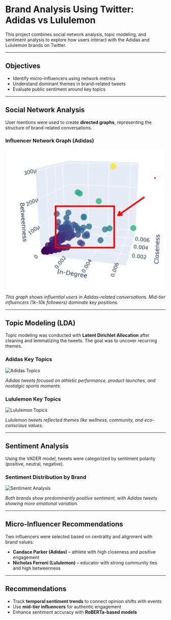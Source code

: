 # Brand Analysis Using Twitter: Adidas vs Lululemon

This project combines social network analysis, topic modeling, and sentiment analysis to explore how users interact with the Adidas and Lululemon brands on Twitter.

---

## Objectives

- Identify micro-influencers using network metrics
- Understand dominant themes in brand-related tweets
- Evaluate public sentiment around key topics

---

## Social Network Analysis

User mentions were used to create **directed graphs**, representing the structure of brand-related conversations.

### Influencer Network Graph (Adidas)

![Adidas Network Graph](images/influencer_network.png)

*This graph shows influential users in Adidas-related conversations. Mid-tier influencers (1k–10k followers) dominate key positions.*

---

## Topic Modeling (LDA)

Topic modeling was conducted with **Latent Dirichlet Allocation** after cleaning and lemmatizing the tweets. The goal was to uncover recurring themes.

### Adidas Key Topics

![Adidas Topics](images/adidas_topics.png)

*Adidas tweets focused on athletic performance, product launches, and nostalgic sports moments.*

### Lululemon Key Topics

![Lululemon Topics](images/lululemon_topics.png)

*Lululemon tweets reflected themes like wellness, community, and eco-conscious values.*

---

## Sentiment Analysis

Using the VADER model, tweets were categorized by sentiment polarity (positive, neutral, negative).

### Sentiment Distribution by Brand

![Sentiment Analysis](images/sentiment_distribution.png)

*Both brands show predominantly positive sentiment, with Adidas tweets showing more emotional variation.*

---

## Micro-Influencer Recommendations

Two influencers were selected based on centrality and alignment with brand values:

- **Candace Parker (Adidas)** – athlete with high closeness and positive engagement
- **Nicholas Ferroni (Lululemon)** – educator with strong community ties and high betweenness

---

## Recommendations

- Track **temporal sentiment trends** to connect opinion shifts with events
- Use **mid-tier influencers** for authentic engagement
- Enhance sentiment accuracy with **RoBERTa-based models**
